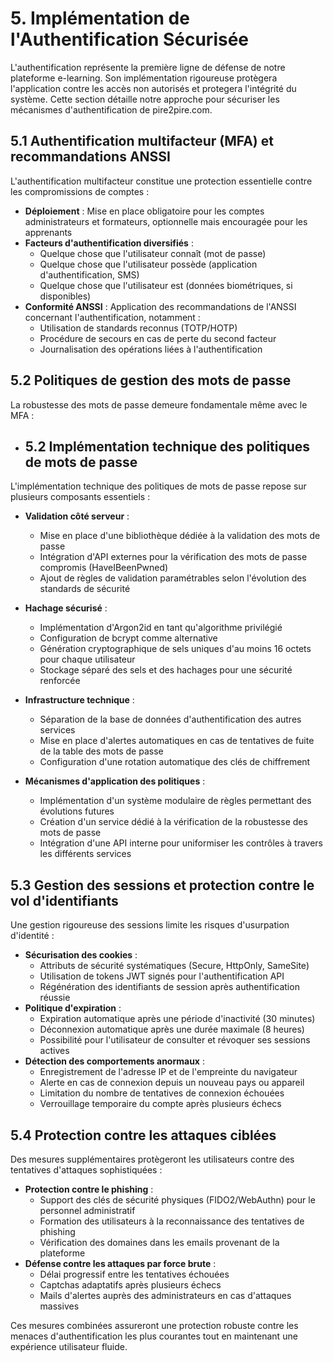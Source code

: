 # 5. Implémentation de l'Authentification Sécurisée

L'authentification représente la première ligne de défense de notre plateforme e-learning. Son implémentation rigoureuse protègera l'application contre les accès non autorisés et protegera l'intégrité du système. Cette section détaille notre approche pour sécuriser les mécanismes d'authentification de pire2pire.com.

## 5.1 Authentification multifacteur (MFA) et recommandations ANSSI

L'authentification multifacteur constitue une protection essentielle contre les compromissions de comptes :

- **Déploiement** : Mise en place obligatoire pour les comptes administrateurs et formateurs, optionnelle mais encouragée pour les apprenants
- **Facteurs d'authentification diversifiés** :
  - Quelque chose que l'utilisateur connaît (mot de passe)
  - Quelque chose que l'utilisateur possède (application d'authentification, SMS)
  - Quelque chose que l'utilisateur est (données biométriques, si disponibles)
- **Conformité ANSSI** : Application des recommandations de l'ANSSI concernant l'authentification, notamment :
  - Utilisation de standards reconnus (TOTP/HOTP)
  - Procédure de secours en cas de perte du second facteur
  - Journalisation des opérations liées à l'authentification

## 5.2 Politiques de gestion des mots de passe

La robustesse des mots de passe demeure fondamentale même avec le MFA :

- ## 5.2 Implémentation technique des politiques de mots de passe

L'implémentation technique des politiques de mots de passe repose sur plusieurs composants essentiels :

- **Validation côté serveur** :
  - Mise en place d'une bibliothèque dédiée à la validation des mots de passe
  - Intégration d'API externes pour la vérification des mots de passe compromis (HaveIBeenPwned)
  - Ajout de règles de validation paramétrables selon l'évolution des standards de sécurité

- **Hachage sécurisé** :
  - Implémentation d'Argon2id en tant qu'algorithme privilégié
  - Configuration de bcrypt comme alternative
  - Génération cryptographique de sels uniques d'au moins 16 octets pour chaque utilisateur
  - Stockage séparé des sels et des hachages pour une sécurité renforcée

- **Infrastructure technique** :
  - Séparation de la base de données d'authentification des autres services
  - Mise en place d'alertes automatiques en cas de tentatives de fuite de la table des mots de passe
  - Configuration d'une rotation automatique des clés de chiffrement

- **Mécanismes d'application des politiques** :
  - Implémentation d'un système modulaire de règles permettant des évolutions futures
  - Création d'un service dédié à la vérification de la robustesse des mots de passe
  - Intégration d'une API interne pour uniformiser les contrôles à travers les différents services

## 5.3 Gestion des sessions et protection contre le vol d'identifiants

Une gestion rigoureuse des sessions limite les risques d'usurpation d'identité :

- **Sécurisation des cookies** :
  - Attributs de sécurité systématiques (Secure, HttpOnly, SameSite)
  - Utilisation de tokens JWT signés pour l'authentification API
  - Régénération des identifiants de session après authentification réussie
- **Politique d'expiration** :
  - Expiration automatique après une période d'inactivité (30 minutes)
  - Déconnexion automatique après une durée maximale (8 heures)
  - Possibilité pour l'utilisateur de consulter et révoquer ses sessions actives
- **Détection des comportements anormaux** :
  - Enregistrement de l'adresse IP et de l'empreinte du navigateur
  - Alerte en cas de connexion depuis un nouveau pays ou appareil
  - Limitation du nombre de tentatives de connexion échouées
  - Verrouillage temporaire du compte après plusieurs échecs

## 5.4 Protection contre les attaques ciblées

Des mesures supplémentaires protègeront les utilisateurs contre des tentatives d'attaques sophistiquées :

- **Protection contre le phishing** :
  - Support des clés de sécurité physiques (FIDO2/WebAuthn) pour le personnel administratif
  - Formation des utilisateurs à la reconnaissance des tentatives de phishing
  - Vérification des domaines dans les emails provenant de la plateforme
- **Défense contre les attaques par force brute** :
  - Délai progressif entre les tentatives échouées
  - Captchas adaptatifs après plusieurs échecs
  - Mails d'alertes  auprès des administrateurs en cas d'attaques massives

Ces mesures combinées assureront une protection robuste contre les menaces d'authentification les plus courantes tout en maintenant une expérience utilisateur fluide.
